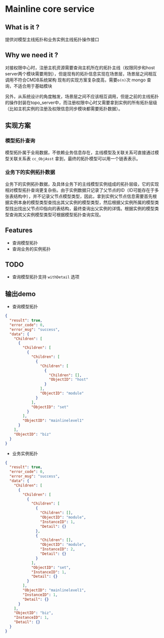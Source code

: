 # Mainline core service

## What is it ?
提供对模型主线拓扑和业务实例主线拓扑操作接口

## Why we need it ?
对接权限中心时，注册主机资源需要查询主机所在的拓扑主线（权限同步和host server两个模块需要用到），但是现有的拓扑信息实现在场景层，场景层之间相互调用不符合CMDB系统架构
现有的实现方案复杂度高，需要`o(n)`次 mongo 查询，不适合用于基础模块

另外，从系统设计的角度触发，场景层之间不应该相互调用，但是之前的主线拓扑的操作封装在topo_server中，而注册权限中心时又需要拿到实例的所有拓扑层级（比如主机实例的注册及权限信息同步模块都需要拓扑数据）。

## 实现方案

### 模型拓扑查询
模型拓扑属于全局数据，不依赖业务信息存在，主线模型及关联关系可直接通过模型关联关系表 `cc_ObjAsst` 拿到，最终的拓扑模型可以用一个链表表示。

### 业务下的实例拓扑数据
业务下的实例拓扑数据，及具体业务下的主线模型实例组成的拓扑层级，它的实现相对模型拓扑查询更复杂些。由于实例数据只记录了父节点的ID（ID可能存在于多张表结构中），并不记录父节点模型类型，因此，拿到实例父节点信息需要首先根据实例本身的模型类型查找出其父实例的模型类型，然后根据父实例所属的模型类型找出找出父节点ID指向的表结构，最终查询出父实例的详情。根据实例的模型类型查询其父实例模型类型可根据模型拓扑查询实现。


## Features
- 查询模型拓扑
- 查询业务的实例拓扑

## TODO
- 查询模型拓扑支持 `withDetail` 选项

## 输出demo

- 查询模型拓扑

```json
{
  "result": true,
  "error_code": 0,
  "error_msg": "success",
  "data": {
    "Children": [
      {
        "Children": [
          {
            "Children": [
              {
                "Children": [
                  {
                    "Children": [],
                    "ObjectID": "host"
                  }
                ],
                "ObjectID": "module"
              }
            ],
            "ObjectID": "set"
          }
        ],
        "ObjectID": "mainlinelevel1"
      }
    ],
    "ObjectID": "biz"
  }
}
```

- 业务实例拓扑

```json
{
  "result": true,
  "error_code": 0,
  "error_msg": "success",
  "data": {
    "Children": [
      {
        "Children": [
          {
            "Children": [
              {
                "Children": [],
                "ObjectID": "module",
                "InstanceID": 1,
                "Detail": {}
              },
              {
                "Children": [],
                "ObjectID": "module",
                "InstanceID": 2,
                "Detail": {}
              }
            ],
            "ObjectID": "set",
            "InstanceID": 1,
            "Detail": {}
          }
        ],
        "ObjectID": "mainlinelevel1",
        "InstanceID": 1,
        "Detail": {}
      }
    ],
    "ObjectID": "biz",
    "InstanceID": 1,
    "Detail": {}
  }
}
```
